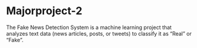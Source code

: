 # Majorproject-2
The Fake News Detection System is a machine learning project that analyzes text data (news articles, posts, or tweets) to classify it as “Real” or “Fake”.

